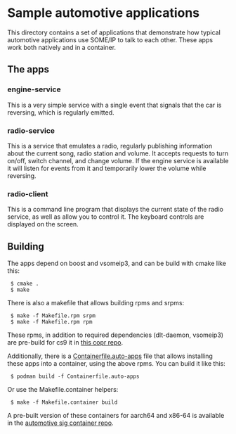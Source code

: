 # Sample automotive applications

This directory contains a set of applications that demonstrate how
typical automotive applications use SOME/IP to talk to each
other. These apps work both natively and in a container.

## The apps

### engine-service

This is a very simple service with a single event that signals that
the car is reversing, which is regularly emitted.

### radio-service

This is a service that emulates a radio, regularly publishing
information about the current song, radio station and volume. It
accepts requests to turn on/off, switch channel, and change volume.
If the engine service is available it will listen for events from it
and temporarily lower the volume while reversing.

### radio-client

This is a command line program that displays the current state of the
radio service, as well as allow you to control it. The keyboard controls
are displayed on the screen.

## Building

The apps depend on boost and vsomeip3, and can be build with cmake like this:

```
 $ cmake .
 $ make
```

There is also a makefile that allows building rpms and srpms:

```
 $ make -f Makefile.rpm srpm
 $ make -f Makefile.rpm rpm
```

These rpms, in addition to required dependencies (dlt-daemon,
vsomeip3) are pre-build for cs9 it in [this copr
repo](https://copr.fedorainfracloud.org/coprs/alexl/cs9-sample-images/packages/).

Additionally, there is a
[Containerfile.auto-apps](Containerfile.auto-apps) file that allows
installing these apps into a container, using the above rpms. You can
build it like this:

```
 $ podman build -f Containerfile.auto-apps
```

Or use the Makefile.container helpers:

```
 $ make -f Makefile.container build
```

A pre-built version of these containers for aarch64 and x86-64 is
available in the [automotive sig container
repo](https://gitlab.com/CentOS/automotive/sample-images/container_registry/2944592).
